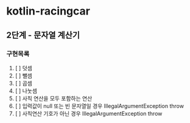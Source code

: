 # kotlin-racingcar


## 2단계 - 문자열 계산기

### 구현목록 
1. [ ] 덧셈
2. [ ] 뺄셈
3. [ ] 곱셈
4. [ ] 나눗셈
5. [ ] 사칙 연산을 모두 포함하는 연산
6. [ ] 입력값이 null 또는 빈 문자열일 경우 IllegalArgumentException throw
7. [ ] 사칙연산 기호가 아닌 경우 IllegalArgumentException throw
